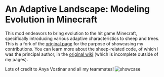 # An Adaptive Landscape: Modeling Evolution in Minecraft
This mod endeavors to bring evolution to the hit game Minecraft, specifically introducing various adaptive
characteristics to sheep and trees. This is a fork of the [original page](https://github.com/anyaevostinar/minecraft-sheep-evolution) for the purpose of showcasing
my contributions. You can learn more about the sheep-related code, of which I was the principal author,
in the [original wiki](https://github.com/anyaevostinar/minecraft-sheep-evolution/wiki/Sheep-Overview) (which is incomplete outside of my pages).

Lots of credit to Anya Vostinar and all my teammates!
![showcase](images/showcase.png)
